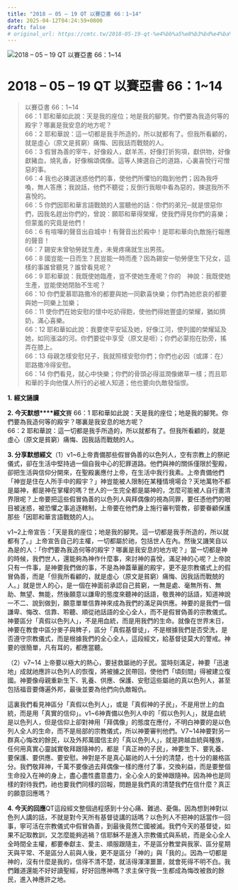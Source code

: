 ```yaml
---
title: "2018 – 05 – 19 QT 以賽亞書 66：1~14"
date: 2025-04-12T04:24:59+0800
draft: false
# original_url: https://cmtc.tw/2018-05-19-qt-%e4%bb%a5%e8%b3%bd%e4%ba%9e%e6%9b%b8-66%ef%bc%9a114
---
```


![2018 – 05 – 19 QT 以賽亞書 66：1~14](/images/qt.jpg   "2018 – 05 – 19 QT 以賽亞書 66：1~14")

# 2018 – 05 – 19 QT 以賽亞書 66：1~14

> 以賽亞書 66：1~14  
> 66：1 耶和華如此說：天是我的座位；地是我的腳凳。你們要為我造何等的殿宇？哪裏是我安息的地方呢？  
> 66：2 耶和華說：這一切都是我手所造的，所以就都有了。但我所看顧的，就是虛心（原文是貧窮）痛悔、因我話而戰兢的人。  
> 66：3 假冒為善的宰牛，好像殺人，獻羊羔，好像打折狗項，獻供物，好像獻豬血，燒乳香，好像稱頌偶像。這等人揀選自己的道路，心裏喜悅行可憎惡的事。  
> 66：4 我也必揀選迷惑他們的事，使他們所懼怕的臨到他們；因為我呼喚，無人答應；我說話，他們不聽從；反倒行我眼中看為惡的，揀選我所不喜悅的。  
> 66：5 你們因耶和華言語戰兢的人當聽他的話：你們的弟兄─就是恨惡你們，因我名趕出你們的，曾說：願耶和華得榮耀，使我們得見你們的喜樂；但蒙羞的究竟是他們！  
> 66：6 有喧嘩的聲音出自城中！有聲音出於殿中！是耶和華向仇敵施行報應的聲音！  
> 66：7 錫安未曾劬勞就生產，未覺疼痛就生出男孩。  
> 66：8 國豈能一日而生？民豈能一時而產？因為錫安一劬勞便生下兒女，這樣的事誰曾聽見？誰曾看見呢？  
> 66：9 耶和華說：我既使她臨產，豈不使她生產呢？你的　神說：我既使她生產，豈能使她閉胎不生呢？  
> 66：10 你們愛慕耶路撒冷的都要與她一同歡喜快樂；你們為她悲哀的都要與她一同樂上加樂；  
> 66：11 使你們在她安慰的懷中吃奶得飽，使他們得她豐盛的榮耀，猶如擠奶，滿心喜樂。  
> 66：12 耶和華如此說：我要使平安延及她，好像江河，使列國的榮耀延及她，如同漲溢的河。你們要從中享受（原文是咂）；你們必蒙抱在肋旁，搖弄在膝上。  
> 66：13 母親怎樣安慰兒子，我就照樣安慰你們；你們也必因（或譯：在）耶路撒冷得安慰。  
> 66：14 你們看見，就心中快樂；你們的骨頭必得滋潤像嫩草一樣；而且耶和華的手向他僕人所行的必被人知道；他也要向仇敵發惱恨。

**1.** **經文誦讀**

**2. 今天默想****經文**賽 66：1 耶和華如此說：天是我的座位；地是我的腳凳。你們要為我造何等的殿宇？哪裏是我安息的地方呢？  
66：2 耶和華說：這一切都是我手所造的，所以就都有了。但我所看顧的，就是虛心（原文是貧窮）痛悔、因我話而戰兢的人。

**3. 分享默想經文**（1）v1~6上帝責備那些假冒偽善的以色列人，空有宗教上的祭祀儀式，卻在生活中堅持過一個自我中心的犯罪道路。他們與神的關係僅限於聖殿，卻把生活與信仰分開來，在聖殿裏應付上帝，在生活中我行我素。上帝責備他們「神豈是住在人所手中的殿宇？」神豈能被人限制在某種情境場合？天地萬物不都是屬神，都是神在掌權的嗎？世人的一生完全都是屬神的，怎麼可能被人自行畫清界限呢？上帝要把這些假冒偽善的以色列人與拜偶像的視為同罪，要任憑他們的眼目被迷惑，被恐懼之事追逐轄制，上帝要在他們身上施行審判管教，卻要眷顧保護那些「因耶和華言語戰兢的人」。

v1~2上帝宣告：「天是我的座位；地是我的腳凳。這一切都是我手所造的，所以就都有了。」上帝宣告自己的主權，一切都屬於祂，包括世人在內。然後又譏笑自以為是的人：「你們要為我造何等的殿宇？哪裏是我安息的地方呢？」當一切都是神的時候，我們世人，還能夠為神作什麼事，來討神的喜悅，滿足神的心呢？上帝說只有一件事，是神要我們做的事，不是為神蓋華麗的殿宇，更不是宗教儀式上的假冒偽善，而是「但我所看顧的，就是虛心（原文是貧窮）痛悔、因我話而戰兢的人。」就是世人的心，是一個在神面前承認自己貧窮，一無是處、毫無所有、無助、無望、無能，然後願意以謙卑的態度來聽神的話語，敬畏神的話語，知道神說一不二、說到做到，願意單單信靠神來成為我們的滿足與供應。神要的是我們一個謙卑、悔改、信靠、聆聽、順從祂話語的全心全人，而不是假冒偽善的宗教儀式。神要區分「真假以色列人」，不是用血統，而是用我們的生命。就像在世界末日，神要在教會中區分麥子與稗子，區分「真假基督徒」，不是根據我們是否受洗，是否遵守宗教儀式，而是根據我們的全心全人，這段經文，給基督徒莫大的警戒。神要的很簡單，凡有耳的，都應當聽。

（2）v7~14 上帝要以極大的熱心，要拯救屬祂的子民。當時刻滿足，神要「迅速地」成就祂應許以色列人的恢復，將被擄之民帶回，使他們「頃刻間」得被建立復國。神要像母親重新生下、乳養、供應、保護、安慰這些屬祂的真以色列人，甚至包括福音要傳遍外邦，最後並要為他們向仇敵報仇。

這裏我們看見神區分「真假以色列人」，或是「真假神的子民」，不是用世上的血統，而是用「真實的信仰」。v1~6神責備以色列人中的「假以色列人」，就是血統是以色列人，但是信仰上卻對神用「拜偶像」的態度在應付，不明白神要的是以色列人全人的生命，而不是局部的宗教儀式，所以神要審判他們。V7~14神要對另一群真心悔改的餘民，以及外邦萬國信主的「真以色列人」，就是跨越血統與種族，任何用真實心靈誠實敬拜跟隨神的，都是「真正神的子民」，神要生下、要乳養、要保護、要供應、要安慰。神對是不是真心屬祂的人十分的清楚，也十分的嚴格區分。我們敬拜神，千萬不要像過去拜偶像一樣的應付了事，交換利益，而是要整個生命投入在神的身上，盡心盡性盡意盡力，全心全人的愛神跟隨神。因為神也是同樣的對待我們，祂也要我們同樣的回報，問題是我們真的清楚我們在信什麼？真正的願意回應嗎？

**4. 今天的回應**QT這段經文整個過程感到十分心痛、難過、憂傷。因為想到神對以色列人講的話，不就是對今天所有基督徒講的話嗎？以色列人不把神的話當作一回事，寧可活在宗教儀式中假冒偽善，到最後竟然亡國被滅。我們今天的基督徒，如果不記取教訓，又怎麼能夠逃禍？信耶穌不是進入宗教儀式與系統，而是全心全人全時間全主權，都要奉獻主、愛主、順服跟隨主，不是區分教堂與我家、區分星期天與平常、不是區分人前與人後，更不是區分「神的」與「我的」。因為一切都是神的，沒有什麼是我的，信得不清不楚，就活得渾渾噩噩，就會死得不明不白。我們難道還能不好好讀聖經，好好回應神嗎？求主保守我一生都成為悔改被救的餘民，進入神應許之地。